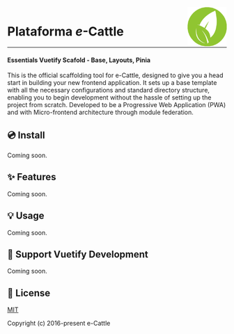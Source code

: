 <a href="https://e-cattle.github.io/">
    <img src="/src/assets/logo.svg" alt="e-Cattle circle logo" title="Plataforma e-Cattle" align="right" height="90" />
</a>

# Plataforma *e*-Cattle
---

#### Essentials Vuetify Scafold - Base, Layouts, Pinia

This is the official scaffolding tool for e-Cattle, designed to give you a head start in building your new frontend application. It sets up a base template with all the necessary configurations and standard directory structure, enabling you to begin development without the hassle of setting up the project from scratch. Developed to be a Progressive Web Application (PWA) and with Micro-frontend architecture through module federation.

## 💿 Install

Coming soon.

## ✨ Features

Coming soon.

## 💡 Usage

Coming soon.

## 💪 Support Vuetify Development

Coming soon.

## 📑 License

[MIT](http://opensource.org/licenses/MIT)

Copyright (c) 2016-present e-Cattle
